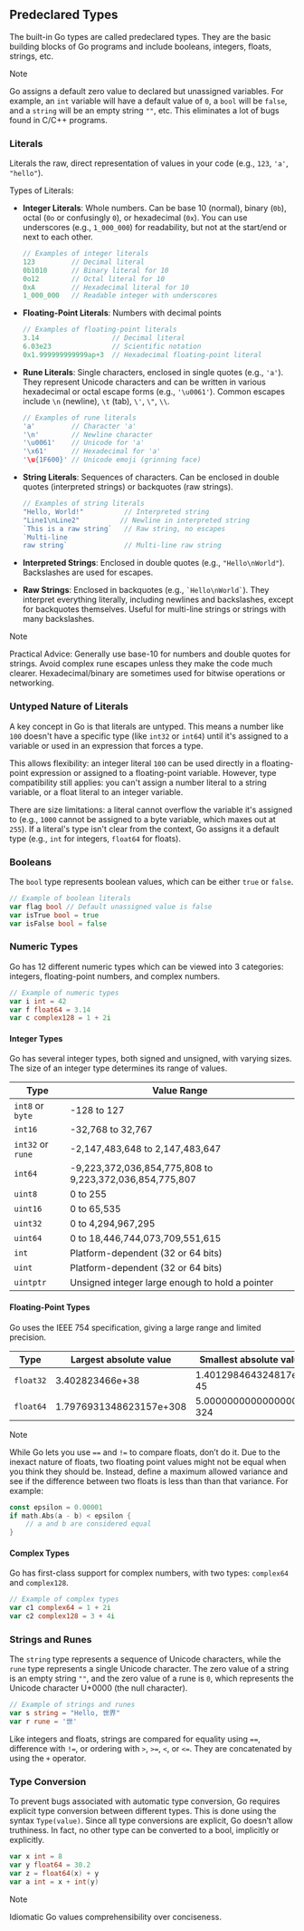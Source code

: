 ## Predeclared Types

The built-in Go types are called predeclared types. They are the basic building blocks of Go programs and include booleans, integers, floats, strings, etc.

> [!NOTE]  
> Go assigns a default zero value to declared but unassigned variables. For example, an `int` variable will have a default value of `0`, a `bool` will be `false`, and a `string` will be an empty string `""`, etc. This eliminates a lot of bugs found in C/C++ programs.

### Literals

Literals the raw, direct representation of values in your code (e.g., `123`, `'a'`, `"hello"`).

Types of Literals:

- **Integer Literals**: Whole numbers. Can be base 10 (normal), binary (`0b`), octal (`0o` or confusingly `0`), or hexadecimal (`0x`). You can use underscores (e.g., `1_000_000`) for readability, but not at the start/end or next to each other.

  ```Go
  // Examples of integer literals
  123         // Decimal literal
  0b1010      // Binary literal for 10
  0o12        // Octal literal for 10
  0xA         // Hexadecimal literal for 10
  1_000_000   // Readable integer with underscores
  ```

- **Floating-Point Literals**: Numbers with decimal points

  ```Go
  // Examples of floating-point literals
  3.14                  // Decimal literal
  6.03e23               // Scientific notation
  0x1.999999999999ap+3  // Hexadecimal floating-point literal
  ```

- **Rune Literals**: Single characters, enclosed in single quotes (e.g., `'a'`). They represent Unicode characters and can be written in various hexadecimal or octal escape forms (e.g., `'\u0061'`). Common escapes include `\n` (newline), `\t` (tab), `\'`, `\"`, `\\`.

  ```Go
  // Examples of rune literals
  'a'         // Character 'a'
  '\n'        // Newline character
  '\u0061'    // Unicode for 'a'
  '\x61'      // Hexadecimal for 'a'
  '\u{1F600}' // Unicode emoji (grinning face)
  ```

- **String Literals**: Sequences of characters.
  Can be enclosed in double quotes (interpreted strings) or backquotes (raw strings).

  ```Go
  // Examples of string literals
  "Hello, World!"          // Interpreted string
  "Line1\nLine2"          // Newline in interpreted string
  `This is a raw string`   // Raw string, no escapes
  `Multi-line
  raw string`              // Multi-line raw string
  ```

- **Interpreted Strings**: Enclosed in double quotes (e.g., `"Hello\nWorld"`). Backslashes are used for escapes.

- **Raw Strings**: Enclosed in backquotes (e.g., `` `Hello\nWorld` ``). They interpret everything literally, including newlines and backslashes, except for backquotes themselves. Useful for multi-line strings or strings with many backslashes.

> [!Note]
> Practical Advice: Generally use base-10 for numbers and double quotes for strings. Avoid complex rune escapes unless they make the code much clearer. Hexadecimal/binary are sometimes used for bitwise operations or networking.

### Untyped Nature of Literals

A key concept in Go is that literals are untyped. This means a number like `100` doesn't have a specific type (like `int32` or `int64`) until it's assigned to a variable or used in an expression that forces a type.

This allows flexibility: an integer literal `100` can be used directly in a floating-point expression or assigned to a floating-point variable. However, type compatibility still applies: you can't assign a number literal to a string variable, or a float literal to an integer variable.

There are size limitations: a literal cannot overflow the variable it's assigned to (e.g., `1000` cannot be assigned to a byte variable, which maxes out at `255`). If a literal's type isn't clear from the context, Go assigns it a default type (e.g., `int` for integers, `float64` for floats).

### Booleans

The `bool` type represents boolean values, which can be either `true` or `false`.

```Go
// Example of boolean literals
var flag bool // Default unassigned value is false
var isTrue bool = true
var isFalse bool = false
```

### Numeric Types

Go has 12 different numeric types which can be viewed into 3 categories: integers, floating-point numbers, and complex numbers.

```Go
// Example of numeric types
var i int = 42
var f float64 = 3.14
var c complex128 = 1 + 2i
```

#### Integer Types

Go has several integer types, both signed and unsigned, with varying sizes. The size of an integer type determines its range of values.

| Type              | Value Range                                             |
| ----------------- | ------------------------------------------------------- |
| `int8` or `byte`  | -128 to 127                                             |
| `int16`           | -32,768 to 32,767                                       |
| `int32` or `rune` | -2,147,483,648 to 2,147,483,647                         |
| `int64`           | -9,223,372,036,854,775,808 to 9,223,372,036,854,775,807 |
| `uint8`           | 0 to 255                                                |
| `uint16`          | 0 to 65,535                                             |
| `uint32`          | 0 to 4,294,967,295                                      |
| `uint64`          | 0 to 18,446,744,073,709,551,615                         |
| `int`             | Platform-dependent (32 or 64 bits)                      |
| `uint`            | Platform-dependent (32 or 64 bits)                      |
| `uintptr`         | Unsigned integer large enough to hold a pointer         |

#### Floating-Point Types

Go uses the IEEE 754 specification, giving a large range and limited precision.

| Type      | Largest absolute value  | Smallest absolute value |
| --------- | ----------------------- | ----------------------- |
| `float32` | 3.402823466e+38         | 1.401298464324817e-45   |
| `float64` | 1.7976931348623157e+308 | 5.0000000000000000e-324 |

> [!NOTE]
> While Go lets you use `==` and `!=` to compare floats, don’t do it. Due to the inexact nature of floats, two floating point values might not be equal when you think they should be. Instead, define a maximum allowed variance and see if the difference
> between two floats is less than than that variance. For example:

```Go
const epsilon = 0.00001
if math.Abs(a - b) < epsilon {
    // a and b are considered equal
}
```

#### Complex Types

Go has first-class support for complex numbers, with two types: `complex64` and `complex128`.

```Go
// Example of complex types
var c1 complex64 = 1 + 2i
var c2 complex128 = 3 + 4i
```

### Strings and Runes

The `string` type represents a sequence of Unicode characters, while the `rune` type represents a single Unicode character.
The zero value of a string is an empty string `""`, and the zero value of a rune is `0`, which represents the Unicode character U+0000 (the null character).

```Go
// Example of strings and runes
var s string = "Hello, 世界"
var r rune = '世'
```

Like integers and floats, strings are compared for equality using `==`, difference
with `!=`, or ordering with `>`, `>=`, `<`, or `<=`. They are concatenated by using the `+`
operator.


### Type Conversion
To prevent bugs associated with automatic type conversion, Go requires explicit type conversion between different types. This is done using the syntax `Type(value)`. Since all type conversions are explicit, Go doesn’t allow truthiness. In fact, no
other type can be converted to a bool, implicitly or explicitly.

```Go
var x int = 8
var y float64 = 30.2
var z = float64(x) + y
var a int = x + int(y)
```

>[!NOTE]
> Idiomatic Go values comprehensibility over conciseness.

